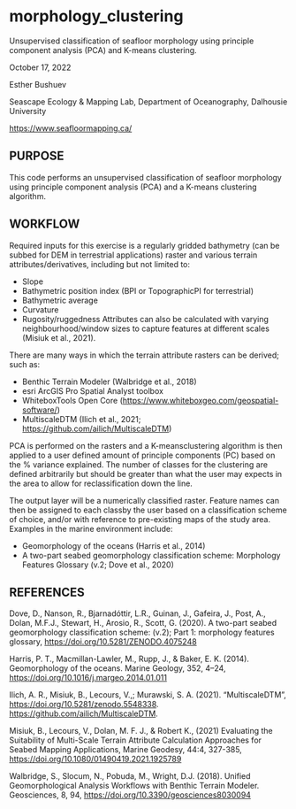 # morphology_clustering
Unsupervised classification of seafloor morphology using principle component analysis (PCA) and K-means clustering.

October 17, 2022

Esther Bushuev

Seascape Ecology & Mapping Lab, Department of Oceanography, Dalhousie University

https://www.seafloormapping.ca/


## PURPOSE
This code performs an unsupervised classification of seafloor morphology using principle component analysis (PCA) and a K-means clustering algorithm.


## WORKFLOW
Required inputs for this exercise is a regularly gridded bathymetry (can be subbed for DEM in terrestrial applications) raster and various terrain attributes/derivatives, including but not limited to:
- Slope
- Bathymetric position index (BPI or TopographicPI for terrestrial)
- Bathymetric average
- Curvature
- Rugosity/ruggedness
Attributes can also be calculated with varying neighbourhood/window sizes to capture features at different scales (Misiuk et al., 2021).

There are many ways in which the terrain attribute rasters can be derived; such as:
- Benthic Terrain Modeler (Walbridge et al., 2018)
- esri ArcGIS Pro Spatial Analyst toolbox
- WhiteboxTools Open Core (https://www.whiteboxgeo.com/geospatial-software/)
- MultiscaleDTM (Ilich et al., 2021; https://github.com/ailich/MultiscaleDTM)

PCA is performed on the rasters and a K-meansclustering algorithm is then applied to a user defined amount of principle components (PC) based on the % variance explained. 
The number of classes for the clustering are defined arbitrarily but should be greater than what the user may expects in the area to allow for reclassification down the line.

The output layer will be a numerically classified raster. 
Feature names can then be assigned to each classby the user based on a classification scheme of choice, and/or with reference to pre-existing maps of the study area.
Examples in the marine environment include:
- Geomorphology of the oceans (Harris et al., 2014)
- A two-part seabed geomorphology classification scheme: Morphology Features Glossary (v.2; Dove et al., 2020)


## REFERENCES

Dove, D., Nanson, R., Bjarnadóttir, L.R., Guinan, J., Gafeira, J., Post, A., Dolan, M.F.J., Stewart, H., Arosio, R., Scott, G. (2020). A two-part seabed geomorphology classification scheme: (v.2); Part 1: morphology features glossary, https://doi.org/10.5281/ZENODO.4075248

Harris, P. T., Macmillan-Lawler, M., Rupp, J., & Baker, E. K. (2014). Geomorphology of the oceans. Marine Geology, 352, 4–24, https://doi.org/10.1016/j.margeo.2014.01.011

Ilich, A. R., Misiuk, B., Lecours, V.,; Murawski, S. A. (2021). “MultiscaleDTM”, https://doi.org/10.5281/zenodo.5548338. https://github.com/ailich/MultiscaleDTM.

Misiuk, B., Lecours, V., Dolan, M. F. J., & Robert K., (2021) Evaluating the Suitability of Multi-Scale Terrain Attribute Calculation Approaches for Seabed Mapping Applications, Marine Geodesy, 44:4, 327-385, https://doi.org/10.1080/01490419.2021.1925789

Walbridge, S., Slocum, N., Pobuda, M., Wright, D.J. (2018). Unified Geomorphological Analysis Workflows with Benthic Terrain Modeler. Geosciences, 8, 94, https://doi.org/10.3390/geosciences8030094
